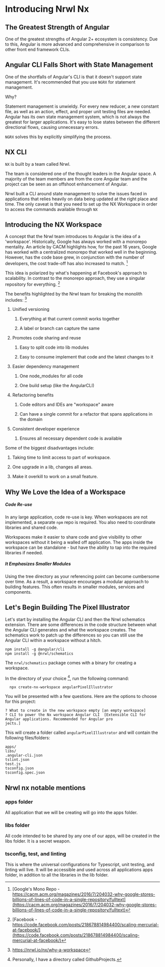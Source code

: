 Introducing Nrwl Nx
===================

The Greatest Strength of Angular
--------------------------------

One of the greatest strengths of Angular 2+ ecosystem is consistency.
Due to this, Angular is more advanced and comprehensive in comparison to
other front end framework CLIs.

Angular CLI Falls Short with State Management
---------------------------------------------

One of the shortfalls of Angular's CLI is that it doesn't support state
management. It's recommended that you use `NGRX` for statement
management.

Why?

Statement management is unwieldy. For every new reducer, a new constant
file, as well as an action, effect, and proper unit testing files are
needed. Angular has its own state management system, which is not always
the greatest for larger applications. It's easy to lose states between
the different directional flows, causing unnecessary errors.

`NGRX` solves this by explicitly simplifying the process.

NX CLI
------

`NX` is built by a team called Nrwl.

The team is considered one of the thought leaders in the Angular space.
A majority of the team members are from the core Angular team and the
project can be seen as an offshoot enhancement of Angular.

Nrwl built a CLI around state management to solve the issues faced in
applications that relies heavily on data being updated at the right
place and time. The only caveat is that you need to set up the NX
Workspace in order to access the commands available through `NX`

Introducing the NX Workspace
----------------------------

A concept that the Nrwl team introduces to Angular is the idea of a
'workspace'. Historically, Google has always worked with a monorepo
mentality. An article by CACM highlights how, for the past 16 years,
Google has worked with a centralized monorepo that worked well in the
beginning. However, has the code base grew, in conjunction with the
number of developers, the cost trade-off has also increased to match.
[^1]

This idea is polarized by what's happening at Facebook's approach to
scalability. In contrast to the monorepo approach, they use a singular
repository for everything. [^2]

The benefits highlighted by the Nrwl team for breaking the monolith
includes: [^3]

1.  Unified versioning

    1.  Everything at that current commit works together

    2.  A label or branch can capture the same

2.  Promotes code sharing and reuse

    1.  Easy to split code into lib modules

    2.  Easy to consume implement that code and the latest changes to it

3.  Easier dependency management

    1.  One node\_modules for all code

    2.  One build setup (like the AngularCLI)

4.  Refactoring benefits

    1.  Code editors and IDEs are \"workspace\" aware

    2.  Can have a single commit for a refactor that spans applications
        in the domain

5.  Consistent developer experience

    1.  Ensures all necessary dependent code is available

Some of the biggest disadvantages include:

1.  Taking time to limit access to part of workspace.

2.  One upgrade in a lib, changes all areas.

3.  Make it overkill to work on a small feature.

Why We Love the Idea of a Workspace
-----------------------------------

##### Code Re-use

In any large application, code re-use is key. When workspaces are not
implemented, a separate `npm` repo is required. You also need to
coordinate libraries and shared code.

Workspaces make it easier to share code and give visibility to other
workspaces without it being a walled off application. The apps inside
the workspace can be standalone - but have the ability to tap into the
required libraries if needed.

##### It Emphasizes Smaller Modules

Using the tree directory as your referencing point can become cumbersome
over time. As a result, a workspace encourages a modular approach to
building features. This often results in smaller modules, services and
components.

Let's Begin Building The Pixel Illustrator
------------------------------------------

Let's start by installing the Angular CLI and then the Nrwl schematics
extension. There are some differences in the code structure between what
the Angular CLI generates and what the workspace creates. The schematics
work to patch up the differences so you can still use the Angular CLI
within a workspace without a hitch.

    npm install -g @angular/cli
    npm install -g @nrwl/schematics

The `nrwl/schematics` package comes with a binary for creating a
workspace.

In the directory of your choice [^4], run the following command:

      npx create-nx-workspace angularPixelIllustrator

You will be presented with a few questions. Here are the options to
choose for this project:

    ? What to create in the new workspace empty [an empty workspace]
    ? CLI to power the Nx workspace Angular CLI  [Extensible CLI for Angular applications. Recommended for Angular pro
    jects.]

This will create a folder called `angularPixelIllustrator` and will
contain the following files/folders:

    apps/
    libs/
    .angular-cli.json
    tslint.json
    test.js
    tsconfig.json
    tsconfig.spec.json

Nrwl nx notable mentions
------------------------

### apps folder

All application that we will be creating will go into the apps folder.

### libs folder

All code intended to be shared by any one of our apps, will be created
in the libs folder. It is a secret weapon.

### tsconfig, test, and linting

This is where the universal configurations for Typescript, unit testing,
and linting will live. It will be accessible and used across all
applications apps folder, in addition to all the libraries in the lib
folder.

[^1]: [Google's Mono Repo -
    https://cacm.acm.org/magazines/2016/7/204032-why-google-stores-billions-of-lines-of-code-in-a-single-repository/fulltext](https://cacm.acm.org/magazines/2016/7/204032-why-google-stores-billions-of-lines-of-code-in-a-single-repository/fulltext)

[^2]: [Facebook -
    https://code.facebook.com/posts/218678814984400/scaling-mercurial-at-facebook/](https://code.facebook.com/posts/218678814984400/scaling-mercurial-at-facebook/)

[^3]: <https://nrwl.io/nx/why-a-workspace>

[^4]: Personally, I have a directory called GithubProjects.
